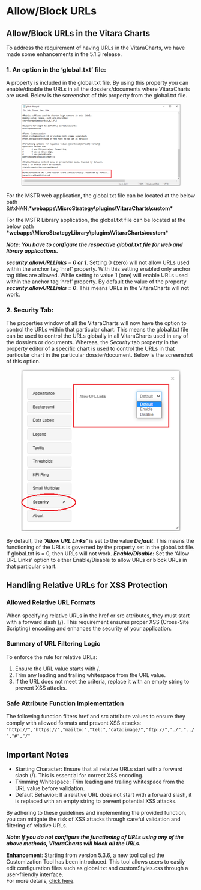 # Allow/Block URLs

## Allow/Block URLs in the Vitara Charts <a href="#allowblock-urls-in-the-vitara-charts" id="allowblock-urls-in-the-vitara-charts"></a>

To address the requirement of having URLs in the VitaraCharts, we have made some enhancements in the 5.1.3 release.

### **1. An option in the ‘global.txt’ file:**

A property is included in the global.txt file. By using this property you can enable/disable the URLs in all the dossiers/documents where VitaraCharts are used. Below is the screenshot of this property from the global.txt file.

<figure><img src="../.gitbook/assets/allowURLs1.png" alt=""><figcaption></figcaption></figure>

For the MSTR web application, the global.txt file can be located at the below path\
&#xNAN;**\*webapps\MicroStrategy\plugins\VitaraCharts\custom\***

For the MSTR Library application, the global.txt file can be located at the below path **\*webapps\MicroStrategyLibrary\plugins\VitaraCharts\custom\***

_**Note: You have to configure the respective global.txt file for web and library applications.**_

_**security.allowURLLinks = 0 or 1**_. Setting 0 (zero) will not allow URLs used within the anchor tag ‘href’ property. With this setting enabled only anchor tag titles are allowed. While setting to value 1 (one) will enable URLs used within the anchor tag ‘href’ property. By default the value of the property _**security.allowURLLinks = 0**_. This means URLs in the VitaraCharts will not work.

### **2. Security Tab:**

The properties window of all the VitaraCharts will now have the option to control the URLs within that particular chart. This means the global.txt file can be used to control the URLs globally in all VitaraCharts used in any of the dossiers or documents. Whereas, the _Security_ tab property in the property editor of a specific chart is used to control the URLs in that particular chart in the particular dossier/document. Below is the screenshot of this option.

<figure><img src="../.gitbook/assets/allowURLs2.png" alt=""><figcaption></figcaption></figure>

By default, the _**‘Allow URL Links’**_ is set to the value _**Default**_. This means the functioning of the URLs is governed by the property set in the global.txt file. If global.txt is = 0, then URLs will not work. _**Enable/Disable:**_ Set the ‘Allow URL Links’ option to either Enable/Disable to allow URLs or block URLs in that particular chart.

## Handling Relative URLs for XSS Protection <a href="#handling-relative-urls-for-xss-protection" id="handling-relative-urls-for-xss-protection"></a>

### **Allowed Relative URL Formats**

When specifying relative URLs in the href or src attributes, they must start with a forward slash (/). This requirement ensures proper XSS (Cross-Site Scripting) encoding and enhances the security of your application.

### **Summary of URL Filtering Logic**

To enforce the rule for relative URLs:

1. Ensure the URL value starts with /.
2. Trim any leading and trailing whitespace from the URL value.
3. If the URL does not meet the criteria, replace it with an empty string to prevent XSS attacks.

### **Safe Attribute Function Implementation**

The following function filters href and src attribute values to ensure they comply with allowed formats and prevent XSS attacks: `"http://","https://","mailto:","tel:","data:image/","ftp://","./","../","#","/"`

## **Important Notes**

* Starting Character: Ensure that all relative URLs start with a forward slash (/). This is essential for correct XSS encoding.
* Trimming Whitespace: Trim leading and trailing whitespace from the URL value before validation.
* Default Behavior: If a relative URL does not start with a forward slash, it is replaced with an empty string to prevent potential XSS attacks.

By adhering to these guidelines and implementing the provided function, you can mitigate the risk of XSS attacks through careful validation and filtering of relative URLs.

_**Note: If you do not configure the functioning of URLs using any of the above methods, VitaraCharts will block all the URLs.**_

**Enhancemen**t: Starting from version 5.3.6, a new tool called the Customization Tool has been introduced. This tool allows users to easily edit configuration files such as global.txt and customStyles.css through a user-friendly interface.\
For more details, [click here](../customization-guide/customization-tool.md).
